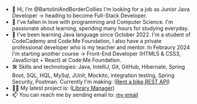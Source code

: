 - 👋 Hi, I’m @BartoliniAndBorderCollies I'm looking for a job as Junior Java Developer -> heading to become Full-Stack Developer.
- 👀 I've fallen in love with programming and Computer Science. I'm passionate about learning, spending many hours for studying everyday.
- 🌱 I've been learning Java language since October 2022. I'm a student of CodeCademy and Code:Me Foundation, I also have a private professional developer who is my teacher and mentor.
  In Febraury 2024 I'm starting another course -> Front-End Developer (HTML5 & CSS3, JavaScript + React) at Code:Me Foundation. 
- 🛠 Skills and technologies: Java, IntelliJ, Git, GitHub, Hibernate, Spring Boot, SQL, HQL, MySql, JUnit, Mockito, integration testing, Spring Security, Postman.
  Currently I'm making:  ([Rent a bike REST API](https://github.com/BartoliniAndBorderCollies/Bike.v2_REST_API))
- 👩‍💻 My latest project is: ([Library Manager](https://github.com/BartoliniAndBorderCollies/Library_Manager_Official))
- 📫 You can reach me by sending email to: <a href="mailto:bartek.klodnicki@gmail.com">my email</a>

<!---
BartoliniAndBorderCollies/BartoliniAndBorderCollies is a ✨ special ✨ repository because its `README.md` (this file) appears on your GitHub profile.
You can click the Preview link to take a look at your changes.
--->
